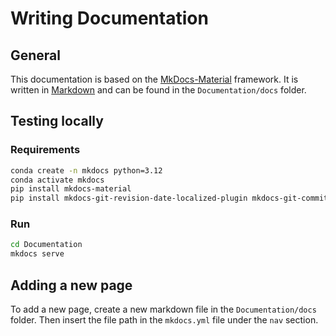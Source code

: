 # Writing Documentation
## General
This documentation is based on the [MkDocs-Material](https://squidfunk.github.io/mkdocs-material/reference/) framework. 
It is written in [Markdown](https://www.markdownguide.org/basic-syntax/) and can be found in the `Documentation/docs` folder. 


## Testing locally
### Requirements
```bash
conda create -n mkdocs python=3.12
conda activate mkdocs
pip install mkdocs-material 
pip install mkdocs-git-revision-date-localized-plugin mkdocs-git-committers-plugin-2 mkdocs-git-authors-plugin mkdocs-glightbox
```

### Run

```bash
cd Documentation
mkdocs serve
```


## Adding a new page
To add a new page, create a new markdown file in the `Documentation/docs` folder.
Then insert the file path in the `mkdocs.yml` file under the `nav` section.
